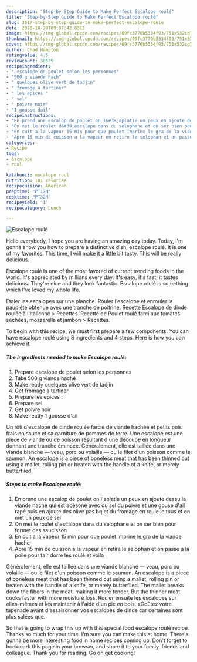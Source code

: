 ```yaml
---
description: "Step-by-Step Guide to Make Perfect Escalope roulé"
title: "Step-by-Step Guide to Make Perfect Escalope roulé"
slug: 3617-step-by-step-guide-to-make-perfect-escalope-roule
date: 2020-10-29T09:07:42.831Z
image: https://img-global.cpcdn.com/recipes/09fc3770b5334f93/751x532cq70/escalope-roule-photo-principale-de-la-recette.jpg
thumbnail: https://img-global.cpcdn.com/recipes/09fc3770b5334f93/751x532cq70/escalope-roule-photo-principale-de-la-recette.jpg
cover: https://img-global.cpcdn.com/recipes/09fc3770b5334f93/751x532cq70/escalope-roule-photo-principale-de-la-recette.jpg
author: Chad Hampton
ratingvalue: 4.5
reviewcount: 30529
recipeingredient:
- " escalope de poulet selon les personnes"
- "500 g viande hach"
- " quelques olive vert de tadjin"
- " fromage a tartiner"
- " les epices "
- " sel"
- " poivre noir"
- "1 gousse dail"
recipeinstructions:
- "En prend une escalop de poulet on l&#39;aplatie un peux en ajoute dessu la viande haché qui est acésoné avec du sel du poivre et une gouse d&#39;ail rapé puis en ajoute des olive pas bq et du fromage en roule le tous et on met un peux de sel"
- "On met le roulet d&#39;escalope dans du selophane et on ser bien pour formet des saucisson"
- "En cuit a la vapeur 15 min pour que poulet imprine le gra de la viande hache"
- "Apre 15 min de cuisson a la vapeur en retire le selophan et on passe a la poile pour fair dorre les roulé et voila"
categories:
- Recipe
tags:
- escalope
- roul

katakunci: escalope roul 
nutrition: 101 calories
recipecuisine: American
preptime: "PT17M"
cooktime: "PT32M"
recipeyield: "1"
recipecategory: Lunch

---
```



![Escalope roulé](https://img-global.cpcdn.com/recipes/09fc3770b5334f93/751x532cq70/escalope-roule-photo-principale-de-la-recette.jpg)

Hello everybody, I hope you are having an amazing day today. Today, I'm gonna show you how to prepare a distinctive dish, escalope roulé. It is one of my favorites. This time, I will make it a little bit tasty. This will be really delicious.

Escalope roulé is one of the most favored of current trending foods in the world. It's appreciated by millions every day. It's easy, it's fast, it tastes delicious. They're nice and they look fantastic. Escalope roulé is something which I've loved my whole life.

Etaler les escalopes sur une planche. Rouler l&#39;escalope et enrouler la paupiète obtenue avec une tranche de poitrine. Recette Escalope de dinde roulée à l&#39;italienne &gt; Recettes. Recette de Poulet roulé farci aux tomates séchées, mozzarella et jambon &gt; Recettes.


To begin with this recipe, we must first prepare a few components. You can have escalope roulé using 8 ingredients and 4 steps. Here is how you can achieve it.

<!--inarticleads1-->

##### The ingredients needed to make Escalope roulé:

1. Prepare  escalope de poulet selon les personnes
1. Take 500 g viande haché
1. Make ready  quelques olive vert de tadjin
1. Get  fromage a tartiner
1. Prepare  les epices :
1. Prepare  sel
1. Get  poivre noir
1. Make ready 1 gousse d&#39;ail


Un rôti d&#39;escalope de dinde roulée farcie de viande hachée et petits pois frais en sauce et sa garniture de pommes de terre. Une escalope est une pièce de viande ou de poisson résultant d&#39;une découpe en longueur donnant une tranche émincée. Généralement, elle est taillée dans une viande blanche — veau, porc ou volaille — ou le filet d&#39;un poisson comme le saumon. An escalope is a piece of boneless meat that has been thinned out using a mallet, rolling pin or beaten with the handle of a knife, or merely butterflied. 

<!--inarticleads2-->

##### Steps to make Escalope roulé:

1. En prend une escalop de poulet on l&#39;aplatie un peux en ajoute dessu la viande haché qui est acésoné avec du sel du poivre et une gouse d&#39;ail rapé puis en ajoute des olive pas bq et du fromage en roule le tous et on met un peux de sel
1. On met le roulet d&#39;escalope dans du selophane et on ser bien pour formet des saucisson
1. En cuit a la vapeur 15 min pour que poulet imprine le gra de la viande hache
1. Apre 15 min de cuisson a la vapeur en retire le selophan et on passe a la poile pour fair dorre les roulé et voila


Généralement, elle est taillée dans une viande blanche — veau, porc ou volaille — ou le filet d&#39;un poisson comme le saumon. An escalope is a piece of boneless meat that has been thinned out using a mallet, rolling pin or beaten with the handle of a knife, or merely butterflied. The mallet breaks down the fibers in the meat, making it more tender. But the thinner meat cooks faster with more moisture loss. Rouler ensuite les escalopes sur elles-mêmes et les maintenir à l&#39;aide d&#39;un pic en bois. «Goûtez votre tapenade avant d&#39;assaisonner vos escalopes de dinde car certaines sont plus salées que. 

So that is going to wrap this up with this special food escalope roulé recipe. Thanks so much for your time. I'm sure you can make this at home. There's gonna be more interesting food in home recipes coming up. Don't forget to bookmark this page in your browser, and share it to your family, friends and colleague. Thank you for reading. Go on get cooking!
